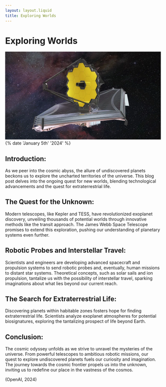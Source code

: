 ```yaml
---
layout: layout.liquid
title: Exploring Worlds
---
```


# **Exploring Worlds**
<img src="/images/telescope.jpg" alt="James Webb Telescope" id="scope">
{% date 'January 5th' '2024' %}

## Introduction:

As we peer into the cosmic abyss, the allure of undiscovered planets beckons us to explore the uncharted territories of the universe. This blog post delves into the ongoing quest for new worlds, blending technological advancements and the quest for extraterrestrial life.

## The Quest for the Unknown:

Modern telescopes, like Kepler and TESS, have revolutionized exoplanet discovery, unveiling thousands of potential worlds through innovative methods like the transit approach. The James Webb Space Telescope promises to extend this exploration, pushing our understanding of planetary systems even further.

## Robotic Probes and Interstellar Travel:

Scientists and engineers are developing advanced spacecraft and propulsion systems to send robotic probes and, eventually, human missions to distant star systems. Theoretical concepts, such as solar sails and ion propulsion, tantalize us with the possibility of interstellar travel, sparking imaginations about what lies beyond our current reach.

## The Search for Extraterrestrial Life:

Discovering planets within habitable zones fosters hope for finding extraterrestrial life. Scientists analyze exoplanet atmospheres for potential biosignatures, exploring the tantalizing prospect of life beyond Earth.

## Conclusion:

The cosmic odyssey unfolds as we strive to unravel the mysteries of the universe. From powerful telescopes to ambitious robotic missions, our quest to explore undiscovered planets fuels our curiosity and imagination. The journey towards the cosmic frontier propels us into the unknown, inviting us to redefine our place in the vastness of the cosmos.

(OpenAI, 2024)